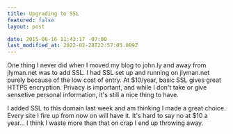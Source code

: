 ```yaml
---
title: Upgrading to SSL
featured: false
layout: post

date: 2015-08-16 11:43:17 -07:00
last_modified_at: 2022-02-28T22:57:05.009Z
---
```


One thing I never did when I moved my blog to john.ly and away from jlyman.net was to add SSL. I had SSL set up and running on jlyman.net purely because of the low cost of entry. At $10/year, basic SSL gives great HTTPS encryption. Privacy is important, and while I don't take or give sensetive personal information, it's still a nice thing to have.

I added SSL to this domain last week and am thinking I made a great choice. Every site I fire up from now on will have it. It's hard to say no at $10 a year… I think I waste more than that on crap I end up throwing away.

